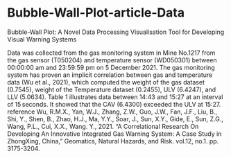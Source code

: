 # Bubble-Wall-Plot-article-Data
Bubble-Wall Plot: A Novel Data Processing Visualisation Tool for Developing Visual Warning Systems

Data was collected from the gas monitoring system in Mine No.1217 from the gas sensor (T050204) and temperature sensor (WD050301) between 00:00:00 am and 23:59:59 pm on 5 December 2021.
The gas monitoring system has proven an implicit correlation between gas and temperature data (Wu et al., 2021), which computed the weight of the gas dataset (0.7545), weight of the Temperature dataset (0.2455), ULV (6.4247), and LLV (5.0634). Table 1 illustrates data between 14:43 and 15:27 at an interval of 15 seconds. It showed that the CAV (6.4300) exceeded the ULV at 15:27. 
 
reference
Wu, R.M.X., Yan, W.J., Zhang, Z.W., Guo, J.W., Fan, J.F., Liu, B., Shi, Y., Shen, B., Zhao, H.J., Ma, Y.Y., Soar, J., Sun, X.Y., Gide, E., Sun, Z.G., Wang, P.L., Cui, X.X., Wang. Y., 2021. “A Correlational Research On Developing An Innovative Integrated Gas Warning System: A Case Study in ZhongXing, China,” Geomatics, Natural Hazards, and Risk. vol.12, no.1. pp. 3175-3204. 
